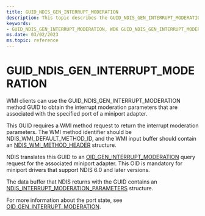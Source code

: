 ```yaml
---
title: GUID_NDIS_GEN_INTERRUPT_MODERATION
description: This topic describes the GUID_NDIS_GEN_INTERRUPT_MODERATION GUID for the NDIS WMI interface.
keywords:
- GUID_NDIS_GEN_INTERRUPT_MODERATION, WDK GUID_NDIS_GEN_INTERRUPT_MODERATION network drivers
ms.date: 03/02/2023
ms.topic: reference
---
```


# GUID_NDIS_GEN_INTERRUPT_MODERATION

WMI clients can use the GUID_NDIS_GEN_INTERRUPT_MODERATION method GUID to obtain the interrupt moderation parameters that are associated with the specified port of a miniport adapter.

This GUID requires a WMI method request to return the interrupt moderation parameters. The WMI method identifier should be NDIS_WMI_DEFAULT_METHOD_ID, and the WMI input buffer should contain an [NDIS_WMI_METHOD_HEADER](/windows-hardware/drivers/ddi/ntddndis/ns-ntddndis-_ndis_wmi_method_header) structure.

NDIS translates this GUID to an [OID_GEN_INTERRUPT_MODERATION](oid-gen-interrupt-moderation.md) query request for the associated miniport adapter. This OID is mandatory for miniport drivers that support NDIS 6.0 and later versions.

The data buffer that NDIS returns with the GUID contains an [NDIS_INTERRUPT_MODERATION_PARAMETERS](/windows-hardware/drivers/ddi/ntddndis/ns-ntddndis-_ndis_interrupt_moderation_parameters) structure.

For more information about the port state, see [OID_GEN_INTERRUPT_MODERATION](oid-gen-interrupt-moderation.md).
